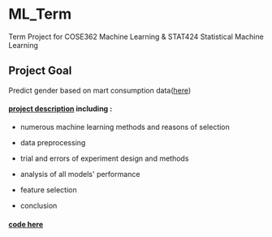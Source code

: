 # ML_Term
Term Project for COSE362 Machine Learning & STAT424 Statistical Machine Learning

## Project Goal
Predict gender based on mart consumption data([here](./mart2.csv))

#### [project description](./Term%20Project.pdf) including :
- numerous machine learning methods and reasons of selection
- data preprocessing
- trial and errors of experiment design and methods

- analysis of all models' performance
- feature selection
- conclusion

#### [code here](./Term%20Project.ipynb)
